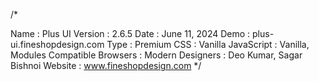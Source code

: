 /*

Name                : Plus UI
Version             : 2.6.5
Date                : June 11, 2024
Demo                : plus-ui.fineshopdesign.com
Type                : Premium
CSS                 : Vanilla
JavaScript          : Vanilla, Modules
Compatible Browsers : Modern
Designers           : Deo Kumar, Sagar Bishnoi
Website             : www.fineshopdesign.com
*/
